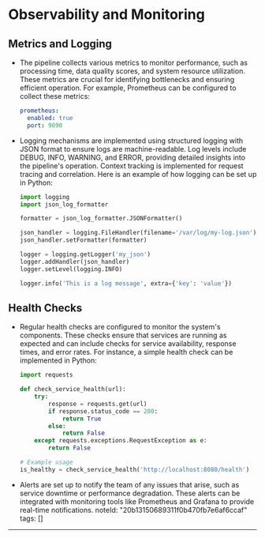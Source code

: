# Observability and Monitoring

## Metrics and Logging

- The pipeline collects various metrics to monitor performance, such as processing time, data quality scores, and system resource utilization. These metrics are crucial for identifying bottlenecks and ensuring efficient operation. For example, Prometheus can be configured to collect these metrics:
  
  ```yaml
  prometheus:
    enabled: true
    port: 9090
  ```

- Logging mechanisms are implemented using structured logging with JSON format to ensure logs are machine-readable. Log levels include DEBUG, INFO, WARNING, and ERROR, providing detailed insights into the pipeline's operation. Context tracking is implemented for request tracing and correlation. Here is an example of how logging can be set up in Python:

  ```python
  import logging
  import json_log_formatter

  formatter = json_log_formatter.JSONFormatter()

  json_handler = logging.FileHandler(filename='/var/log/my-log.json')
  json_handler.setFormatter(formatter)

  logger = logging.getLogger('my_json')
  logger.addHandler(json_handler)
  logger.setLevel(logging.INFO)

  logger.info('This is a log message', extra={'key': 'value'})
  ```

## Health Checks

- Regular health checks are configured to monitor the system's components. These checks ensure that services are running as expected and can include checks for service availability, response times, and error rates. For instance, a simple health check can be implemented in Python:

  ```python
  import requests

  def check_service_health(url):
      try:
          response = requests.get(url)
          if response.status_code == 200:
              return True
          else:
              return False
      except requests.exceptions.RequestException as e:
          return False

  # Example usage
  is_healthy = check_service_health('http://localhost:8080/health')
  ```

- Alerts are set up to notify the team of any issues that arise, such as service downtime or performance degradation. These alerts can be integrated with monitoring tools like Prometheus and Grafana to provide real-time notifications. 
noteId: "20b13150689311f0b470fb7e6af6ccaf"
tags: []

---

 